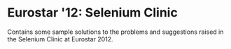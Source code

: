 Eurostar '12: Selenium Clinic
=============================

Contains some sample solutions to the problems and suggestions raised
in the Selenium Clinic at Eurostar 2012.
